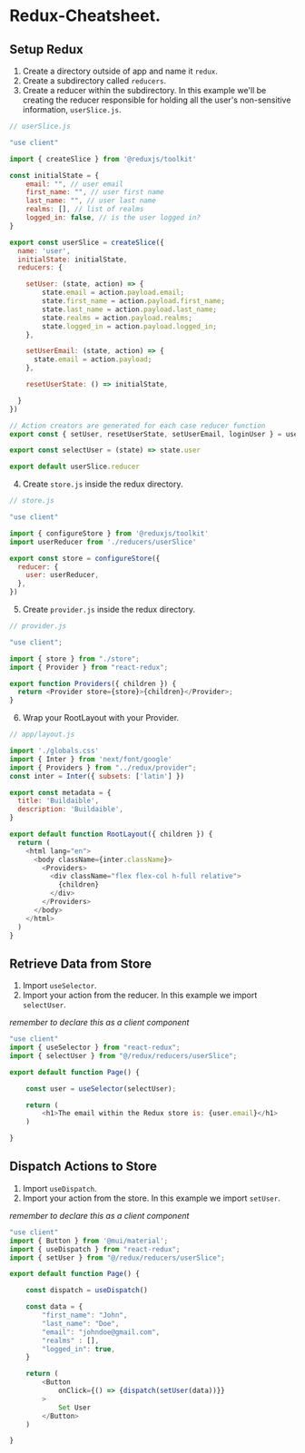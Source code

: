 # Redux-Cheatsheet.

<h2>Setup Redux</h2>  

1. Create a directory outside of app and name it `redux`.  
2. Create a subdirectory called `reducers`.  
3. Create a reducer within the subdirectory. In this example we'll be creating the reducer responsible for holding all the user's non-sensitive information, `userSlice.js`.  

```JavaScript
// userSlice.js

"use client"

import { createSlice } from '@reduxjs/toolkit'

const initialState = {
    email: "", // user email
    first_name: "", // user first name
    last_name: "", // user last name
    realms: [], // list of realms
    logged_in: false, // is the user logged in?
}

export const userSlice = createSlice({
  name: 'user',
  initialState: initialState,
  reducers: {

    setUser: (state, action) => {
        state.email = action.payload.email;
        state.first_name = action.payload.first_name;
        state.last_name = action.payload.last_name;
        state.realms = action.payload.realms;
        state.logged_in = action.payload.logged_in;
    },

    setUserEmail: (state, action) => {
      state.email = action.payload;
    },

    resetUserState: () => initialState,

  }
})

// Action creators are generated for each case reducer function
export const { setUser, resetUserState, setUserEmail, loginUser } = userSlice.actions

export const selectUser = (state) => state.user

export default userSlice.reducer
```  

4. Create `store.js` inside the redux directory.

```JavaScript
// store.js

"use client"

import { configureStore } from '@reduxjs/toolkit'
import userReducer from './reducers/userSlice'

export const store = configureStore({
  reducer: {
    user: userReducer,
  },
})
```  

5. Create `provider.js` inside the redux directory.

```JavaScript
// provider.js

"use client";

import { store } from "./store";
import { Provider } from "react-redux";

export function Providers({ children }) {
  return <Provider store={store}>{children}</Provider>;
}
```  

6. Wrap your RootLayout with your Provider.

```JavaScript
// app/layout.js

import './globals.css'
import { Inter } from 'next/font/google'
import { Providers } from "../redux/provider";
const inter = Inter({ subsets: ['latin'] })

export const metadata = {
  title: 'Buildaible',
  description: 'Buildaible',
}

export default function RootLayout({ children }) {
  return (
    <html lang="en">
      <body className={inter.className}>
        <Providers>
          <div className="flex flex-col h-full relative">
            {children}
          </div>
        </Providers>
      </body>
    </html>
  )
}
```  

<h2>Retrieve Data from Store</h2>  

1. Import `useSelector`.  
2. Import your action from the reducer. In this example we import `selectUser`.  

*remember to declare this as a client component*  

```JavaScript
"use client"
import { useSelector } from "react-redux";
import { selectUser } from "@/redux/reducers/userSlice";

export default function Page() {

    const user = useSelector(selectUser);

    return (
        <h1>The email within the Redux store is: {user.email}</h1>
    )

}
```

<h2>Dispatch Actions to Store</h2>

1. Import `useDispatch`.  
2. Import your action from the store. In this example we import `setUser`.  

*remember to declare this as a client component*  

```JavaScript
"use client"
import { Button } from '@mui/material';
import { useDispatch } from "react-redux";
import { setUser } from "@/redux/reducers/userSlice";

export default function Page() {

    const dispatch = useDispatch()

    const data = {
        "first_name": "John",
        "last_name": "Doe",
        "email": "johndoe@gmail.com",
        "realms" : [],
        "logged_in": true,
    }

    return (
        <Button
            onClick={() => {dispatch(setUser(data))}}
        >
            Set User
        </Button>
    )

}
```  
